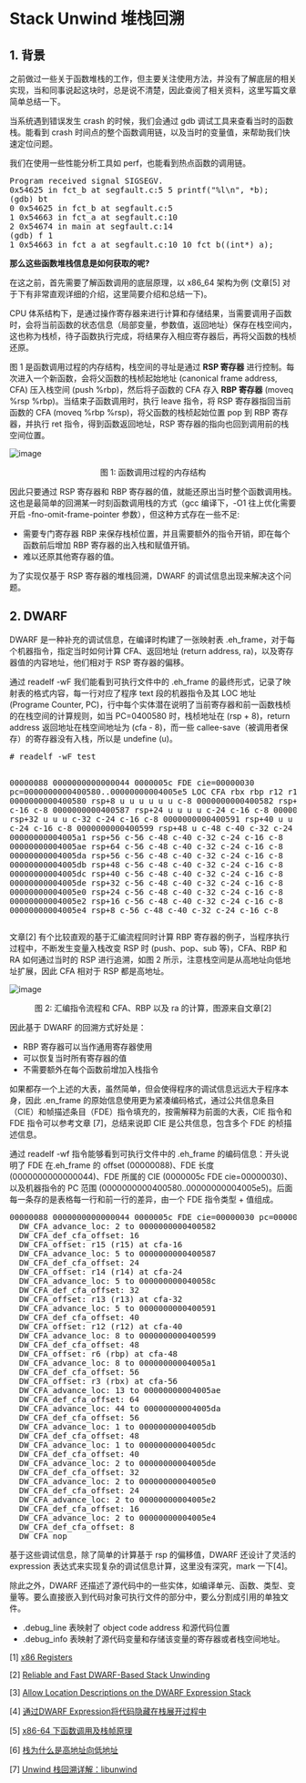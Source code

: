 # Stack Unwind 堆栈回溯

## 1. 背景

之前做过一些关于函数堆栈的工作，但主要关注使用方法，并没有了解底层的相关实现，当和同事说起这块时，总是说不清楚，因此查阅了相关资料，这里写篇文章简单总结一下。

当系统遇到错误发生 crash 的时候，我们会通过 gdb 调试工具来查看当时的函数栈。能看到 crash 时间点的整个函数调用链，以及当时的变量值，来帮助我们快速定位问题。

我们在使用一些性能分析工具如 perf，也能看到热点函数的调用链。

<div class="language-plaintext highlighter-rouge"><div class="highlight"><pre class="highlight">
Program received signal SIGSEGV.
0x54625 in fct_b at segfault.c:5 5 printf("%l\n", *b);
(gdb) bt
0 0x54625 in fct_b at segfault.c:5
1 0x54663 in fct_a at segfault.c:10
2 0x54674 in main at segfault.c:14
(gdb) f 1
1 0x54663 in fct_a at segfault.c:10 10 fct_b((int*) a);
</pre></div></div>

**那么这些函数堆栈信息是如何获取的呢?**

在这之前，首先需要了解函数调用的底层原理，以 x86_64 架构为例 (文章[5] 对于下有非常直观详细的介绍，这里简要介绍和总结一下)。

CPU 体系结构下，是通过操作寄存器来进行计算和存储结果，当需要调用子函数时，会将当前函数的状态信息（局部变量，参数值，返回地址）保存在栈空间内，这也称为栈桢，待子函数执行完成，将结果存入相应寄存器后，再将父函数的栈桢还原。

图 1 是函数调用过程的内存结构，栈空间的寻址是通过 **RSP 寄存器** 进行控制。每次进入一个新函数，会将父函数的栈桢起始地址 (canonical frame address, CFA) 压入栈空间 (push %rbp)，然后将子函数的 CFA 存入 **RBP 寄存器** (moveq %rsp %rbp)。当结束子函数调用时，执行 leave 指令，将 RSP 寄存器指回当前函数的 CFA (moveq %rbp %rsp)，将父函数的栈桢起始位置 pop 到 RBP 寄存器，并执行 ret 指令，得到函数返回地址，RSP 寄存器的指向也回到调用前的栈空间位置。

![image](https://rongbiaoxie.github.io/images/unwind/stackframe.png)
<center>
图 1: 函数调用过程的内存结构
</center>

因此只要通过 RSP 寄存器和 RBP 寄存器的值，就能还原出当时整个函数调用栈。这也是最简单的回溯某一时刻函数调用栈的方式（gcc 编译下，-O1 往上优化需要开启 -fno-omit-frame-pointer 参数），但这种方式存在一些不足:

* 需要专门寄存器 RBP 来保存栈桢位置，并且需要额外的指令开销，即在每个函数前后增加 RBP 寄存器的出入栈和赋值开销。
* 难以还原其他寄存器的值。

为了实现仅基于 RSP 寄存器的堆栈回溯，DWARF 的调试信息出现来解决这个问题。

## 2. DWARF 

DWARF 是一种补充的调试信息，在编译时构建了一张映射表 .eh_frame，对于每个机器指令，指定当时如何计算 CFA、返回地址 (return address, ra)，以及寄存器值的内容地址，他们相对于 RSP 寄存器的偏移。

通过 readelf -wF 我们能看到可执行文件中的 .eh_frame 的最终形式，记录了映射表的格式内容，每一行对应了程序 text 段的机器指令及其 LOC 地址 (Programe Counter, PC)，行中每个实体潜在说明了当前寄存器和前一函数栈桢的在栈空间的计算规则，如当 PC=0400580 时，栈桢地址在 (rsp + 8)，return address 返回地址在栈空间地址为 (cfa - 8)，而一些 callee-save（被调用者保存）的寄存器没有入栈，所以是 undefine (u)。

<div class="language-plaintext highlighter-rouge"><div class="highlight"><pre class="highlight">
# readelf -wF test

00000088 0000000000000044 0000005c FDE cie=00000030 pc=0000000000400580..00000000004005e5
   LOC           CFA      rbx   rbp   r12   r13   r14   r15   ra
0000000000400580 rsp+8    u     u     u     u     u     u     c-8
0000000000400582 rsp+16   u     u     u     u     u     c-16  c-8
0000000000400587 rsp+24   u     u     u     u     c-24  c-16  c-8
000000000040058c rsp+32   u     u     u     c-32  c-24  c-16  c-8
0000000000400591 rsp+40   u     u     c-40  c-32  c-24  c-16  c-8
0000000000400599 rsp+48   u     c-48  c-40  c-32  c-24  c-16  c-8
00000000004005a1 rsp+56   c-56  c-48  c-40  c-32  c-24  c-16  c-8
00000000004005ae rsp+64   c-56  c-48  c-40  c-32  c-24  c-16  c-8
00000000004005da rsp+56   c-56  c-48  c-40  c-32  c-24  c-16  c-8
00000000004005db rsp+48   c-56  c-48  c-40  c-32  c-24  c-16  c-8
00000000004005dc rsp+40   c-56  c-48  c-40  c-32  c-24  c-16  c-8
00000000004005de rsp+32   c-56  c-48  c-40  c-32  c-24  c-16  c-8
00000000004005e0 rsp+24   c-56  c-48  c-40  c-32  c-24  c-16  c-8
00000000004005e2 rsp+16   c-56  c-48  c-40  c-32  c-24  c-16  c-8
00000000004005e4 rsp+8    c-56  c-48  c-40  c-32  c-24  c-16  c-8
</pre></div></div>

文章[2] 有个比较直观的基于汇编流程同时计算 RBP 寄存器的例子，当程序执行过程中，不断发生变量入栈改变 RSP 时 (push、pop、sub 等)，CFA、RBP 和 RA 如何通过当时的 RSP 进行追溯，如图 2 所示，注意栈空间是从高地址向低地址扩展，因此 CFA 相对于 RSP 都是高地址。

![image](https://rongbiaoxie.github.io/images/unwind/assembly.png)
<center>
图 2: 汇编指令流程和 CFA、RBP 以及 ra 的计算，图源来自文章[2]
</center>

因此基于 DWARF 的回溯方式好处是：

*  RBP 寄存器可以当作通用寄存器使用
*  可以恢复当时所有寄存器的值
*  不需要额外在每个函数前增加入栈指令

如果都存一个上述的大表，虽然简单，但会使得程序的调试信息远远大于程序本身，因此 .en_frame 的原始信息使用更为紧凑编码格式，通过公共信息条目（CIE）和帧描述条目（FDE）指令填充的，按需解释为前面的大表，CIE 指令和 FDE 指令可以参考文章 [7]，总结来说即 CIE 是公共信息，包含多个 FDE 的桢描述信息。

通过 readelf -wf 指令能够看到可执行文件中的 .eh_frame 的编码信息：开头说明了 FDE 在.eh_frame 的 offset (00000088)、FDE 长度 (0000000000000044)、FDE 所属的 CIE (0000005c FDE cie=00000030)、以及机器指令的 PC 范围 (0000000000400580..00000000004005e5)。后面每一条存的是表格每一行和前一行的差异，由一个 FDE 指令类型 + 值组成。

<div class="language-plaintext highlighter-rouge"><div class="highlight"><pre class="highlight">
00000088 0000000000000044 0000005c FDE cie=00000030 pc=0000000000400580..00000000004005e5
  DW_CFA_advance_loc: 2 to 0000000000400582
  DW_CFA_def_cfa_offset: 16
  DW_CFA_offset: r15 (r15) at cfa-16
  DW_CFA_advance_loc: 5 to 0000000000400587
  DW_CFA_def_cfa_offset: 24
  DW_CFA_offset: r14 (r14) at cfa-24
  DW_CFA_advance_loc: 5 to 000000000040058c
  DW_CFA_def_cfa_offset: 32
  DW_CFA_offset: r13 (r13) at cfa-32
  DW_CFA_advance_loc: 5 to 0000000000400591
  DW_CFA_def_cfa_offset: 40
  DW_CFA_offset: r12 (r12) at cfa-40
  DW_CFA_advance_loc: 8 to 0000000000400599
  DW_CFA_def_cfa_offset: 48
  DW_CFA_offset: r6 (rbp) at cfa-48
  DW_CFA_advance_loc: 8 to 00000000004005a1
  DW_CFA_def_cfa_offset: 56
  DW_CFA_offset: r3 (rbx) at cfa-56
  DW_CFA_advance_loc: 13 to 00000000004005ae
  DW_CFA_def_cfa_offset: 64
  DW_CFA_advance_loc: 44 to 00000000004005da
  DW_CFA_def_cfa_offset: 56
  DW_CFA_advance_loc: 1 to 00000000004005db
  DW_CFA_def_cfa_offset: 48
  DW_CFA_advance_loc: 1 to 00000000004005dc
  DW_CFA_def_cfa_offset: 40
  DW_CFA_advance_loc: 2 to 00000000004005de
  DW_CFA_def_cfa_offset: 32
  DW_CFA_advance_loc: 2 to 00000000004005e0
  DW_CFA_def_cfa_offset: 24
  DW_CFA_advance_loc: 2 to 00000000004005e2
  DW_CFA_def_cfa_offset: 16
  DW_CFA_advance_loc: 2 to 00000000004005e4
  DW_CFA_def_cfa_offset: 8
  DW_CFA_nop
</pre></div></div>

基于这些调试信息，除了简单的计算基于 rsp 的偏移值，DWARF 还设计了灵活的 expression 表达式来实现复杂的调试信息计算，这里没有深究，mark 一下[4]。

除此之外，DWARF 还描述了源代码中的一些实体，如编译单元、函数、类型、变量等。要么直接嵌入到代码对象可执行文件的部分中，要么分割成引用的单独文件。

* .debug_line 表映射了 object code address 和源代码位置
* .debug_info 表映射了源代码变量和存储该变量的寄存器或者栈空间地址。


[1] [x86 Registers](https://wiki.osdev.org/CPU_Registers_x86-64)

[2] [Reliable and Fast DWARF-Based Stack Unwinding](https://dl.acm.org/doi/pdf/10.1145/3360572)

[3] [Allow Location Descriptions on the DWARF Expression Stack](https://llvm.org/docs/AMDGPUDwarfExtensionAllowLocationDescriptionOnTheDwarfExpressionStack/AMDGPUDwarfExtensionAllowLocationDescriptionOnTheDwarfExpressionStack.html)

[4] [通过DWARF Expression将代码隐藏在栈展开过程中](https://bbs.kanxue.com/thread-271891.htm)

[5] [x86-64 下函数调用及栈帧原理](https://zhuanlan.zhihu.com/p/27339191)

[6] [栈为什么是高地址向低地址](https://zhuanlan.zhihu.com/p/538745756)

[7] [Unwind 栈回溯详解：libunwind](https://blog.csdn.net/Rong_Toa/article/details/110846509)